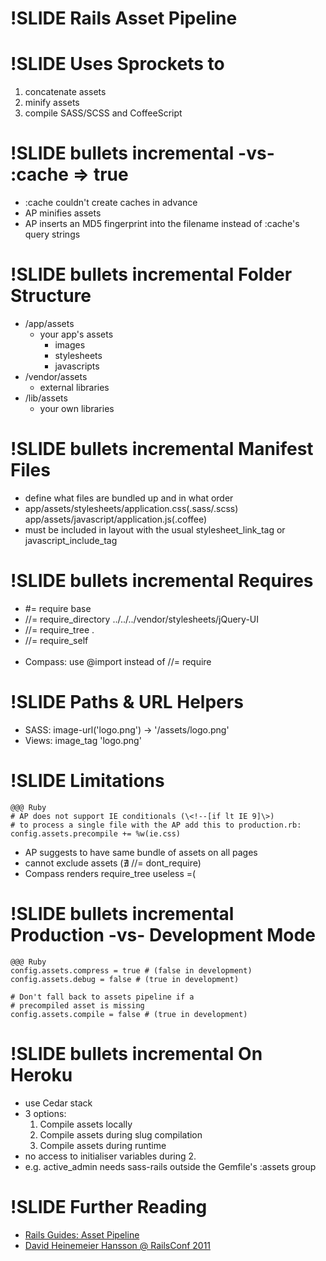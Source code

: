 !SLIDE
Rails Asset Pipeline
====================


!SLIDE
Uses Sprockets to
=================
1. concatenate assets
2. minify assets
3. compile SASS/SCSS and CoffeeScript


!SLIDE bullets incremental
-vs- :cache => true
===================
* :cache couldn't create caches in advance
* AP minifies assets
* AP inserts an MD5 fingerprint into the filename instead of :cache's query strings


!SLIDE bullets incremental
Folder Structure
================
* /app/assets
  - your app's assets
    + images
    + stylesheets
    + javascripts
* /vendor/assets
  - external libraries
* /lib/assets
  - your own libraries


!SLIDE bullets incremental
Manifest Files
==============
* define what files are bundled up and in what order
* app/assets/stylesheets/application.css(.sass/.scss)<br>app/assets/javascript/application.js(.coffee)
* must be included in layout with the usual stylesheet\_link\_tag or javascript\_include\_tag


!SLIDE bullets incremental
Requires
========
* \#= require base
* //= require_directory ../../../vendor/stylesheets/jQuery-UI
* //= require_tree .
* //= require_self
<br><br>
* Compass: use @import instead of //= require


!SLIDE
Paths & URL Helpers
===================
* SASS: image-url('logo.png') -> '/assets/logo.png'
* Views: image_tag 'logo.png'


!SLIDE
Limitations
===========

    @@@ Ruby
    # AP does not support IE conditionals (\<!--[if lt IE 9]\>)
    # to process a single file with the AP add this to production.rb:
    config.assets.precompile += %w(ie.css)
* AP suggests to have same bundle of assets on all pages
* cannot exclude assets (∄ //= dont_require)
* Compass renders require_tree useless =(


!SLIDE bullets incremental
Production -vs- Development Mode
================================
    @@@ Ruby
    config.assets.compress = true # (false in development)
    config.assets.debug = false # (true in development)
    
    # Don't fall back to assets pipeline if a
    # precompiled asset is missing
    config.assets.compile = false # (true in development)


!SLIDE bullets incremental
On Heroku
=========
* use Cedar stack
* 3 options:
  1. Compile assets locally
  2. Compile assets during slug compilation
  3. Compile assets during runtime
* no access to initialiser variables during 2.
* e.g. active_admin needs sass-rails outside the Gemfile's :assets group


!SLIDE
Further Reading
===============

* [Rails Guides: Asset Pipeline](http://guides.rubyonrails.org/asset_pipeline.html)
* [David Heinemeier Hansson @ RailsConf 2011](http://www.youtube.com/watch?v=cGdCI2HhfAU)
